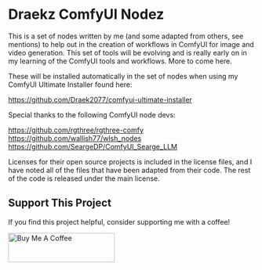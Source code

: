# Draekz ComfyUI Nodez

This is a set of nodes written by me (and some adapted from others, see mentions) to help out in the creation of workflows in ComfyUI for image and video generation. This set of tools will be evolving and is really early on in my learning of the ComfyUI tools and workflows. More to come here.

These will be installed automatically in the set of nodes when using my ComfyUI Ultimate Installer found here:

https://github.com/Draek2077/comfyui-ultimate-installer

Special thanks to the following ComfyUI node devs:

https://github.com/rgthree/rgthree-comfy
https://github.com/wallish77/wlsh_nodes
https://github.com/SeargeDP/ComfyUI_Searge_LLM

Licenses for their open source projects is included in the license files, and I have noted all of the files that have been adapted from their code. The rest of the code is released under the main license.

## Support This Project

If you find this project helpful, consider supporting me with a coffee!

<a href="https://buymeacoffee.com/draekzs">
  <img src="https://cdn.buymeacoffee.com/buttons/v2/default-yellow.png" alt="Buy Me A Coffee" style="height: 60px !important;width: 217px !important;" >
</a>
